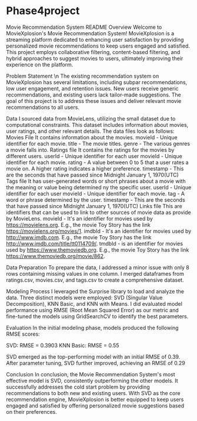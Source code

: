 # Phase4project
Movie Recommendation System README
Overview
Welcome to MovieXplosion's Movie Recommendation System! MovieXplosion is a streaming platform dedicated to enhancing user satisfaction by providing personalized movie recommendations to keep users engaged and satisfied. This project employs collaborative filtering, content-based filtering, and hybrid approaches to suggest movies to users, ultimately improving their experience on the platform.

Problem Statement \n
The existing recommendation system on MovieXplosion has several limitations, including subpar recommendations, low user engagement, and retention issues. New users receive generic recommendations, and existing users lack tailor-made suggestions. The goal of this project is to address these issues and deliver relevant movie recommendations to all users.

Data
I sourced data from MovieLens, utilizing the small dataset due to computational constraints. This dataset includes information about movies, user ratings, and other relevant details.
The data files look as follows:
Movies File
It contains information about the movies.
movieId - Unique identifier for each movie.
title - The movie titles.
genre - The various genres a movie falls into.
Ratings file
It contains the ratings for the movies by different users.
userId - Unique identifier for each user
movieId - Unique identifier for each movie.
rating - A value between 0 to 5 that a user rates a movie on. A higher rating indicates a higher preference.
timestamp - This are the seconds that have passed since Midnight January 1, 1970(UTC)
Tags file
It has user-generated words or short phrases about a movie with the meaning or value being determined ny the specific user.
userId - Unique identifier for each user
movieId - Unique identifier for each movie.
tag - A word or phrase determined by the user.
timestamp - This are the seconds that have passed since Midnight January 1, 1970(UTC)
Links file
This are identifiers that can be used to link to other sources of movie data as provide by MovieLens.
movieId - It's an identifier for movies used by https://movielens.org. E.g., the movie Toy Story has the link https://movielens.org/movies/1.
imdbId - It's an identifier for movies used by http://www.imdb.com. E.g., the movie Toy Story has the link http://www.imdb.com/title/tt0114709/.
tmdbId - is an identifier for movies used by https://www.themoviedb.org. E.g., the movie Toy Story has the link https://www.themoviedb.org/movie/862.

Data Preparation
To prepare the data, I addressed a minor issue with only 8 rows containing missing values in one column. I merged dataframes from ratings.csv, movies.csv, and tags.csv to create a comprehensive dataset.

Modeling Process
I leveraged the Surprise library to load and analyze the data. Three distinct models were employed: SVD (Singular Value Decomposition), KNN Basic, and KNN with Means. I did evaluated model performance using RMSE (Root Mean Squared Error) as our metric and fine-tuned the models using GridSearchCV to identify the best parameters.

Evaluation
In the initial modeling phase, models produced the following RMSE scores:

SVD: RMSE = 0.3903
KNN Basic: RMSE = 0.55

SVD emerged as the top-performing model with an initial RMSE of 0.39. After parameter tuning, SVD further improved, achieving an RMSE of 0.29

Conclusion
In conclusion, the Movie Recommendation System's most effective model is SVD, consistently outperforming the other models. It successfully addresses the cold start problem by providing recommendations to both new and existing users. With SVD as the core recommendation engine, MovieXplosion is better equipped to keep users engaged and satisfied by offering personalized movie suggestions based on their preferences.
